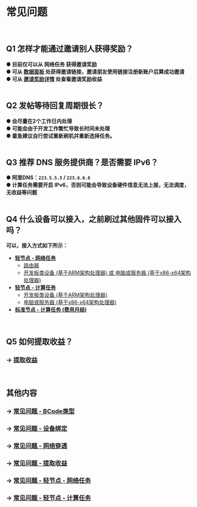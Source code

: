 # 常见问题  
<br>

## Q1 怎样才能通过邀请别人获得奖励？
**● 目前仅可以从 网络任务 获得邀请奖励  
● 可从 [数据面板](https://console.bonuscloud.work/) 处获得邀请链接，邀请朋友使用链接注册新账户后算成功邀请  
● 可从 [邀请奖励详情](https://console.bonuscloud.work/inviteDetail) 处查看邀请奖励收益**  
<br>

## Q2 发帖等待回复周期很长？
**● 会尽量在2个工作日内处理  
● 可能会由于开发工作繁忙导致长时间未处理  
● 着急建议自行尝试重新刷机并重新选择任务。**  
<br>

## Q3 推荐 DNS 服务提供商？是否需要 IPv6？
**● 阿里DNS：`223.5.5.5` / `223.6.6.6`**  
**● 计算任务需要开启 IPv6，否则可能会导致设备硬件信息无法上报，无法调度，无收益等问题**  
<br>

## Q4 什么设备可以接入，之前刷过其他固件可以接入吗？
**可以，接入方式如下所示：** 
- **[轻节点 - 网络任务](3.1.0-network-task.md)**  
  - [路由器](3.1.1-router.md)  
  - [开发板类设备 (基于ARM架构处理器) 或 电脑或服务器 (基于x86-x64架构处理器)](3.1.2-arm-x86.md)  
- **[轻节点 - 计算任务](3.2.0-lite-node.md)**
  - [开发板类设备 (基于ARM架构处理器)](3.2.1-arm.md)
  - [电脑或服务器 (基于x86-x64架构处理器)](3.2.2-x86.md)
- **[标准节点 - 计算任务 (费用月结)](3.3.0-normal-node.md)**
<br>

## Q5 如何提取收益？
### -> [提取收益](5.0-withdrawal.md) 
<br>

## 其他内容
### -> [常见问题 - BCode类型](6.1-faq-bcode.md)
### -> [常见问题 - 设备绑定](6.2-faq-bound.md)
### -> [常见问题 - 网络穿透](6.3-faq-nat.md)
### -> [常见问题 - 提取收益](6.4-faq-withdrawal.md)
### -> [常见问题 - 轻节点 - 网络任务](6.5-faq-net.md)
### -> [常见问题 - 轻节点 - 计算任务](6.6-faq-cal.md)
